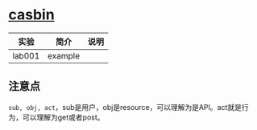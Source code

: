 # [casbin](https://github.com/casbin/casbin)

|实验|简介|说明|
|---|---|---|
|lab001|example| 

## 注意点
 `sub, obj, act`，sub是用户，obj是resource，可以理解为是API。act就是行为，可以理解为get或者post。